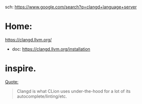 sch: https://www.google.com/search?q=clangd+language+server
# Home:
https://clangd.llvm.org/
- doc: https://clangd.llvm.org/installation

# inspire.
[Quote:](https://www.reddit.com/r/cpp/comments/sbrcx1/comment/hu2z48x/)
>Clangd is what CLion uses under-the-hood for a lot of its autocomplete/linting/etc.

